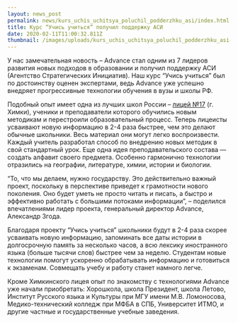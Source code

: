 ```yaml
---
layout: news_post
permalink: news/kurs_uchis_uchitsya_poluchil_podderzhku_asi/index.html
title: Курс “Учись учиться” получил поддержку АСИ
date: 2020-02-11T11:00:32.811Z
thumbnail: /images/uploads/kurs_uchis_uchitsya_poluchil_podderzhku_asi-01.jpg
---
```

У нас замечательная новость – Advance стал одним из 7 лидеров развития новых подходов в образовании и получил поддержку АСИ (Агентство Стратегических Инициатив). Наш курс “Учись учиться” был по достоинству оценен экспертами, ведь Advance уже успешно внедряет прогрессивные технологии обучения в вузы и школы РФ. 

Подобный опыт имеет одна из лучших школ России – [лицей №17](https://advance-club.ru/news/advance-zavershil-vtoroj-etap-obucheniya-v-odnoj-iz-luchshix-shkol-rossii.html) (г. Химки), ученики и преподаватели которого обучились новым методикам и перестроили образовательный процесс. Теперь лицеисты усваивают новую информацию в 2-4 раза быстрее, чем это делают обычные школьники. Весь материал они могут легко воспроизвести. Каждый учитель разработал способ по внедрению новых методик в свой стандартный урок. Еще одна идея преподавательского состава — создать алфавит своего предмета. Особенно гармонично технологии отразились на географии, литературе, химии, истории и биологии.

“То, что мы делаем, нужно государству. Это действительно важный проект, поскольку в перспективе приведет к грамотности нового поколения. Оно будет уметь не просто читать и писать, а быстро и эффективно работать с большими потоками информации”, – поделился впечатлениями лидер проекта, генеральный директор Advance, Александр Згода. 

Благодаря проекту “Учись учиться” школьники будут в 2-4 раза скорее усваивать новую информацию, запоминать все даты истории в долгосрочную память за несколько часов, а всю лексику иностранного языка (больше тысячи слов) быстрее чем за неделю. Студентам новые технологии помогут ускоренно обрабатывать информацию и готовиться к экзаменам. Совмещать учебу и работу станет намного легче. 

Кроме Химкинского лицея опыт по знакомству с технологиями Advance уже начали приобретать: Хорошкола, школа Президент, школа Летово, Институт Русского языка и Культуры при МГУ имени М.В. Ломоносова, Медико-технический колледж при МФБА в СПБ, Университет ИТМО, и другие частные и государственные учебные заведения. 